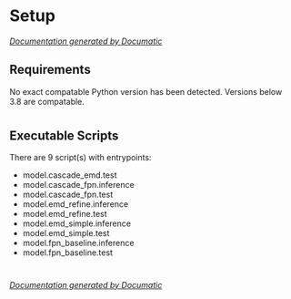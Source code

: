 # Setup

[_Documentation generated by Documatic_](https://www.documatic.com)

<!---Documatic-section-Requirements-start--->
## Requirements

No exact compatable Python version has been detected.
Versions below 3.8 are compatable.

# #
<!---Documatic-section-Requirements-end--->

<!---Documatic-section-Executable Scripts-start--->
## Executable Scripts

There are 9 script(s) with entrypoints:
* model.cascade_emd.test
* model.cascade_fpn.inference
* model.cascade_fpn.test
* model.emd_refine.inference
* model.emd_refine.test
* model.emd_simple.inference
* model.emd_simple.test
* model.fpn_baseline.inference
* model.fpn_baseline.test

# #
<!---Documatic-section-Executable Scripts-end--->

[_Documentation generated by Documatic_](https://www.documatic.com)